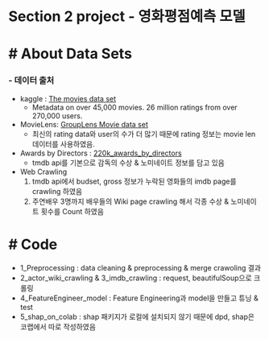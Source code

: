 # Section 2 project - 영화평점예측 모델
# # About Data Sets
### - 데이터 출처
- kaggle : [The movies data set](https://www.kaggle.com/rounakbanik/the-movies-dataset)
    - Metadata on over 45,000 movies. 26 million ratings from over 270,000 users.
- MovieLens: [GroupLens Movie data set](https://grouplens.org/datasets/movielens/)
    - 최신의 rating data와 user의 수가 더 많기 때문에 rating 정보는 movie len 데이터를 사용하였음.
- Awards by Directors : [220k_awards_by_directors](https://www.kaggle.com/stephanerappeneau/350-000-movies-from-themoviedborg)
    - tmdb api를 기본으로 감독의 수상 & 노미네이트 정보를 담고 있음
- Web Crawling
    1) tmdb api에서 budset, gross 정보가 누락된 영화들의 imdb page를 crawling 하였음
    2) 주연배우 3명까지 배우들의 Wiki page crawling 해서 각종 수상 & 노미네이트 횟수를 Count 하였음

# # Code
- 1_Preprocessing : data cleaning & preprocessing & merge crawoling 결과
- 2_actor_wiki_crawling & 3_imdb_crawling : request, beautifulSoup으로 크롤링
- 4_FeatureEngineer_model : Feature Engineering과 model을 만들고 튜닝 & test
- 5_shap_on_colab : shap 패키지가 로컬에 설치되지 않기 때문에 dpd, shap은 코랩에서 따로 작성하였음
